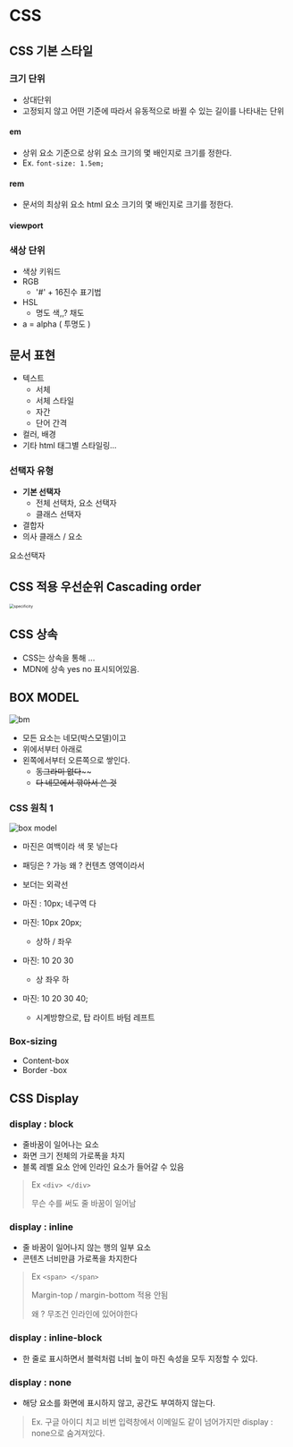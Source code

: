 # CSS

## CSS 기본 스타일 

### 크기 단위

+  상대단위
  + 고정되지 않고 어떤 기준에 따라서 유동적으로 바뀔 수 있는 길이를 나타내는 단위

#### em

+ 상위 요소 기준으로 상위 요소 크기의 몇 배인지로 크기를 정한다. 
+ Ex. `font-size: 1.5em;`

#### rem

+ 문서의 최상위 요소 html 요소 크기의 몇 배인지로 크기를 정한다.



#### viewport





### 색상 단위

+ 색상 키워드
+ RGB
  + '#' + 16진수 표기법
+ HSL
  + 명도 색,,? 채도
+ a = alpha ( 투명도 )





## 문서 표현 

+ 텍스트
  + 서체
  + 서체 스타일 
  + 자간
  + 단어 간격
+ 컬러, 배경
+ 기타 html 태그별 스타일링... 



### 선택자 유형 

+ **기본 선택자**
  + 전체 선택차, 요소 선택자
  + 클래스 선택자 
+ 결합자 
+ 의사 클래스 / 요소



요소선택자 



## CSS 적용 우선순위 Cascading order 

<img src="https://cdn-media-1.freecodecamp.org/images/1*wH2JSH_fw4oiAH2eqTg4qA.png" alt="specificity" style="zoom:50%;" />



## CSS 상속

+ CSS는 상속을 통해 ... 
+ MDN에 상속 yes no 표시되어있음.



## BOX MODEL

![bm](https://chelsey-wiley.github.io/css-reference-guide/box_model.gif)

+ 모든 요소는 네모(박스모델)이고
+ 위에서부터 아래로
+ 왼쪽에서부터 오른쪽으로 쌓인다.
  + ~~동그라미 없다~~~~ 
  + ~~다 네모에서 깎아서 쓴 것~~ 

### CSS 원칙 1

![box model](https://haneunbi.github.io/img/css-box_model.png)

+ 마진은 여백이라 색 못 넣는다 
+ 패딩은 ? 가능 왜 ? 컨텐츠 영역이라서 
+ 보더는 외곽선 

+ 마진 : 10px; 네구역 다 
+ 마진: 10px 20px; 
  + 상하 / 좌우 

+ 마진: 10 20 30 
  + 상 좌우 하 

+ 마진: 10 20 30 40; 
  + 시계방향으로, 탑 라이트 바텀 레프트
### Box-sizing
+ Content-box
+ Border -box



## CSS Display

### display : block

+ 줄바꿈이 일어나는 요소 
+ 화면 크기 전체의 가로폭을 차지
+ 블록 레벨 요소 안에 인라인 요소가 들어갈 수 있음 

> Ex `<div> </div>`
>
> 무슨 수를 써도 줄 바꿈이 일어남

### display : inline

+ 줄 바꿈이 일어나지 않는 행의 일부 요소 
+ 콘텐츠 너비만큼 가로폭을 차지한다

> Ex `<span> </span>`
>
> Margin-top / margin-bottom  적용 안됨 
>
> 왜 ? 무조건 인라인에 있어야한다 



### display : inline-block

+ 한 줄로 표시하면서 블럭처럼 너비 높이 마진 속성을 모두 지정할 수 있다.

### display : none

+ 해당 요소를 화면에 표시하지 않고, 공간도 부여하지 않는다.

>Ex. 구글 아이디 치고 비번 입력창에서 이메일도 같이 넘어가지만 display : none으로 숨겨져있다. 



